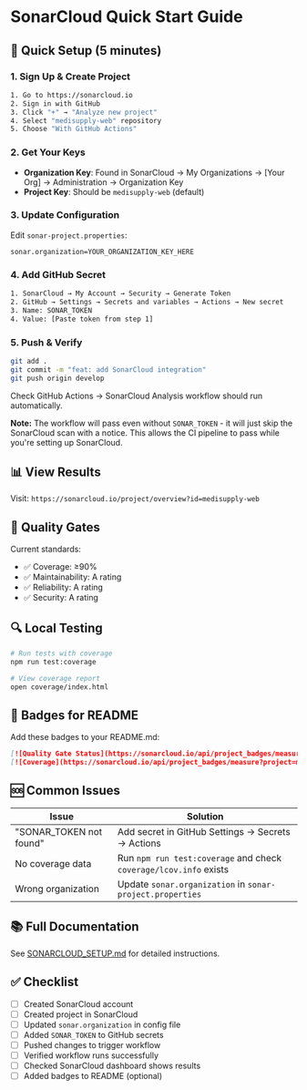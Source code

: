 # SonarCloud Quick Start Guide

## 🚀 Quick Setup (5 minutes)

### 1. Sign Up & Create Project

```bash
1. Go to https://sonarcloud.io
2. Sign in with GitHub
3. Click "+" → "Analyze new project"
4. Select "medisupply-web" repository
5. Choose "With GitHub Actions"
```

### 2. Get Your Keys

- **Organization Key**: Found in SonarCloud → My Organizations → [Your Org] → Administration → Organization Key
- **Project Key**: Should be `medisupply-web` (default)

### 3. Update Configuration

Edit `sonar-project.properties`:

```properties
sonar.organization=YOUR_ORGANIZATION_KEY_HERE
```

### 4. Add GitHub Secret

```bash
1. SonarCloud → My Account → Security → Generate Token
2. GitHub → Settings → Secrets and variables → Actions → New secret
3. Name: SONAR_TOKEN
4. Value: [Paste token from step 1]
```

### 5. Push & Verify

```bash
git add .
git commit -m "feat: add SonarCloud integration"
git push origin develop
```

Check GitHub Actions → SonarCloud Analysis workflow should run automatically.

**Note:** The workflow will pass even without `SONAR_TOKEN` - it will just skip the SonarCloud scan with a notice. This allows the CI pipeline to pass while you're setting up SonarCloud.

## 📊 View Results

Visit: `https://sonarcloud.io/project/overview?id=medisupply-web`

## 🎯 Quality Gates

Current standards:

- ✅ Coverage: ≥90%
- ✅ Maintainability: A rating
- ✅ Reliability: A rating
- ✅ Security: A rating

## 🔍 Local Testing

```bash
# Run tests with coverage
npm run test:coverage

# View coverage report
open coverage/index.html
```

## 📝 Badges for README

Add these badges to your README.md:

```markdown
[![Quality Gate Status](https://sonarcloud.io/api/project_badges/measure?project=medisupply-web&metric=alert_status)](https://sonarcloud.io/summary/new_code?id=medisupply-web)
[![Coverage](https://sonarcloud.io/api/project_badges/measure?project=medisupply-web&metric=coverage)](https://sonarcloud.io/summary/new_code?id=medisupply-web)
```

## 🆘 Common Issues

| Issue                   | Solution                                                          |
| ----------------------- | ----------------------------------------------------------------- |
| "SONAR_TOKEN not found" | Add secret in GitHub Settings → Secrets → Actions                 |
| No coverage data        | Run `npm run test:coverage` and check `coverage/lcov.info` exists |
| Wrong organization      | Update `sonar.organization` in `sonar-project.properties`         |

## 📚 Full Documentation

See [SONARCLOUD_SETUP.md](./SONARCLOUD_SETUP.md) for detailed instructions.

## ✅ Checklist

- [ ] Created SonarCloud account
- [ ] Created project in SonarCloud
- [ ] Updated `sonar.organization` in config file
- [ ] Added `SONAR_TOKEN` to GitHub secrets
- [ ] Pushed changes to trigger workflow
- [ ] Verified workflow runs successfully
- [ ] Checked SonarCloud dashboard shows results
- [ ] Added badges to README (optional)
